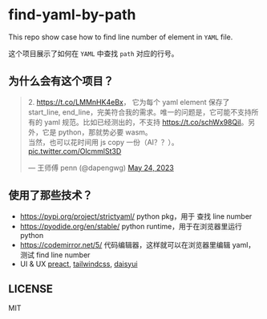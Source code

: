 # find-yaml-by-path

This repo show case how to find line number of element in `YAML` file.

这个项目展示了如何在 `YAML` 中查找 `path` 对应的行号。

## 为什么会有这个项目？

<blockquote class="twitter-tweet"><p lang="zh" dir="ltr">2. <a href="https://t.co/LMMnHK4eBx">https://t.co/LMMnHK4eBx</a>， 它为每个 yaml element 保存了start_line, end_line，完美符合我的需求。唯一的问题是，它可能不支持所有的 yaml 规范。比如已经测出的，不支持 <a href="https://t.co/schWx98QiI">https://t.co/schWx98QiI</a>。另外，它是 python，那就势必要 wasm。<br>当然，也可以花时间用 js copy 一份（AI？？）。 <a href="https://t.co/OlcmmlSt3D">pic.twitter.com/OlcmmlSt3D</a></p>&mdash; 王师傅 penn (@dapengwg) <a href="https://twitter.com/dapengwg/status/1661298817428516865?ref_src=twsrc%5Etfw">May 24, 2023</a></blockquote> <script async src="https://platform.twitter.com/widgets.js" charset="utf-8"></script>

## 使用了那些技术？

- https://pypi.org/project/strictyaml/ python pkg，用于 查找 line number
- https://pyodide.org/en/stable/ python runtime，用于在浏览器里运行 python
- https://codemirror.net/5/ 代码编辑器，这样就可以在浏览器里编辑 yaml，测试 find line number
- UI & UX [preact](https://preactjs.com/), [tailwindcss](https://tailwindcss.com/), [daisyui](https://daisyui.com/)

## LICENSE

MIT
